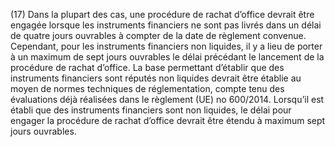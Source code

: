 (17) Dans la plupart des cas, une procédure de rachat d’office devrait être engagée lorsque les instruments financiers ne sont pas livrés dans un délai de quatre jours ouvrables à compter de la date de règlement convenue. Cependant, pour les instruments financiers non liquides, il y a lieu de porter à un maximum de sept jours ouvrables le délai précédant le lancement de la procédure de rachat d’office. La base permettant d’établir que des instruments financiers sont réputés non liquides devrait être établie au moyen de normes techniques de réglementation, compte tenu des évaluations déjà réalisées dans le règlement (UE) no 600/2014. Lorsqu’il est établi que des instruments financiers sont non liquides, le délai pour engager la procédure de rachat d’office devrait être étendu à maximum sept jours ouvrables.